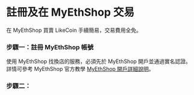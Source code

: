 # 註冊及在 MyEthShop 交易

在  MyEthShop 買賣 LikeCoin 手續簡易，交易費用全免。

### 步驟一：註冊 MyEthShop 帳號

使用 MyEthShop 找換店的服務，必須先於 MyEthShop 開戶並通過實名認證。詳情可參考 MyEthShop 官方教學 [MyEthShop 開戶詳細說明](https://myethlabs.wordpress.com/2019/07/12/myethshop%e9%96%8b%e6%88%b6%e8%a9%b3%e7%b4%b0%e8%aa%aa%e6%98%8e/)。

### 步驟二：



